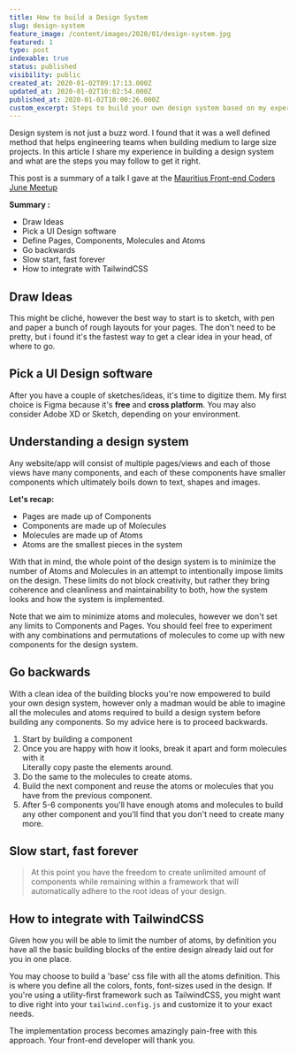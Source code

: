 ```yaml
---
title: How to build a Design System
slug: design-system
feature_image: /content/images/2020/01/design-system.jpg
featured: 1
type: post
indexable: true
status: published
visibility: public
created_at: 2020-01-02T09:17:13.000Z
updated_at: 2020-01-02T10:02:54.000Z
published_at: 2020-01-02T10:00:26.000Z
custom_excerpt: Steps to build your own design system based on my experience.
---
```


Design system is not just a buzz word. I found that it was a well defined method that helps engineering teams when building medium to large size projects. In this article I share my experience in building a design system and what are the steps you may follow to get it right.

This post is a summary of a talk I gave at the [Mauritius Front-end Coders June Meetup](https://www.meetup.com/frontendcodersmauritius/events/261929807/)

**Summary :**

*   Draw Ideas
*   Pick a UI Design software
*   Define Pages, Components, Molecules and Atoms
*   Go backwards
*   Slow start, fast forever
*   How to integrate with TailwindCSS

## Draw Ideas

This might be cliché, however the best way to start is to sketch, with pen and paper a bunch of rough layouts for your pages. The don't need to be pretty, but i found it's the fastest way to get a clear idea in your head, of where to go.

## Pick a UI Design software

After you have a couple of sketches/ideas, it's time to digitize them. My first choice is Figma because it's **free** and **cross platform**. You may also consider Adobe XD or Sketch, depending on your environment.

## Understanding a design system

Any website/app will consist of multiple pages/views and each of those views have many components, and each of these components have smaller components which ultimately boils down to text, shapes and images.

**Let's recap:**

*   Pages are made up of Components
*   Components are made up of Molecules
*   Molecules are made up of Atoms
*   Atoms are the smallest pieces in the system

With that in mind, the whole point of the design system is to minimize the number of Atoms and Molecules in an attempt to intentionally impose limits on the design. These limits do not block creativity, but rather they bring coherence and cleanliness and maintainability to both, how the system looks and how the system is implemented.

Note that we aim to minimize atoms and molecules, however we don't set any limits to Components and Pages. You should feel free to experiment with any combinations and permutations of molecules to come up with new components for the design system.

## Go backwards

With a clean idea of the building blocks you're now empowered to build your own design system, however only a madman would be able to imagine all the molecules and atoms required to build a design system before building any components. So my advice here is to proceed backwards.

1.  Start by building a component
2.  Once you are happy with how it looks, break it apart and form molecules with it  
    Literally copy paste the elements around.
3.  Do the same to the molecules to create atoms.
4.  Build the next component and reuse the atoms or molecules that you have from the previous component.
5.  After 5-6 components you'll have enough atoms and molecules to build any other component and you'll find that you don't need to create many more.

## Slow start, fast forever

> At this point you have the freedom to create unlimited amount of components while remaining within a framework that will automatically adhere to the root ideas of your design.

## How to integrate with TailwindCSS

Given how you will be able to limit the number of atoms, by definition you have all the basic building blocks of the entire design already laid out for you in one place.

You may choose to build a 'base' css file with all the atoms definition. This is where you define all the colors, fonts, font-sizes used in the design. If you're using a utility-first framework such as TailwindCSS, you might want to dive right into your `tailwind.config.js` and customize it to your exact needs.

The implementation process becomes amazingly pain-free with this approach. Your front-end developer will thank you.